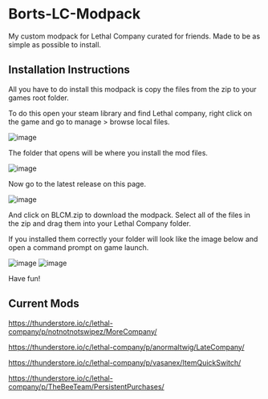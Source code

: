 # Borts-LC-Modpack
My custom modpack for Lethal Company curated for friends. Made to be as simple as possible to install.


Installation Instructions
-------------------------------
All you have to do install this modpack is copy the files from the zip to your games root folder. 

To do this open your steam library and find Lethal company, right click on the game and go to manage > browse local files. 


![image](https://github.com/Bortsly/Borts-LC-Modpack/assets/34387088/daad355a-4f50-4b61-9491-c60fad5345ac)


The folder that opens will be where you install the mod files.


![image](https://github.com/Bortsly/Borts-LC-Modpack/assets/34387088/d51f3f5b-cfeb-485d-bf82-8f854c40de24)



Now go to the latest release on this page.

![image](https://github.com/Bortsly/Borts-LC-Modpack/assets/34387088/763706a2-3ad9-4d30-bb32-4141f2b5e96f)

And click on BLCM.zip to download the modpack. Select all of the files in the zip and drag them into your Lethal Company folder. 

If you installed them correctly your folder will look like the image below and open a command prompt on game launch. 


![image](https://github.com/Bortsly/Borts-LC-Modpack/assets/34387088/20c59c6c-13ed-4361-98ef-2d90f03ca74b) ![image](https://github.com/Bortsly/Borts-LC-Modpack/assets/34387088/7a83f7dc-527b-4dc2-8262-d4f519ec8afb)


Have fun!

Current Mods
----------------

https://thunderstore.io/c/lethal-company/p/notnotnotswipez/MoreCompany/

https://thunderstore.io/c/lethal-company/p/anormaltwig/LateCompany/

https://thunderstore.io/c/lethal-company/p/vasanex/ItemQuickSwitch/

https://thunderstore.io/c/lethal-company/p/TheBeeTeam/PersistentPurchases/

